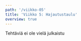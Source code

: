 ```yaml
---
path: '/viikko-05'
title: 'Viikko 5: Hajautustaulu'
overview: true
---
```


Tehtäviä ei ole vielä julkaistu
